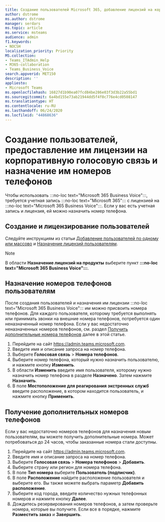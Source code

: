 ```yaml
---
title: Создание пользователей Microsoft 365, добавление лицензий на корпоративную голосовую связь и назначение номеров телефонов
author: dstrome
ms.author: dstrome
manager: serdars
ms.topic: article
ms.service: msteams
audience: admin
f1.keywords:
- NOCSH
localization_priority: Priority
MS.collection:
- Teams_ITAdmin_Help
- M365-collaboration
- Teams_Business_Voice
search.appverid: MET150
description: ''
appliesto:
- Microsoft Teams
ms.openlocfilehash: 16827d1b90ea07fcd84be286e03f3d3b22a55bd1
ms.sourcegitcommit: 6a4bd155e73ab21944dd5f4f0c776e4cd0508147
ms.translationtype: HT
ms.contentlocale: ru-RU
ms.lasthandoff: 06/24/2020
ms.locfileid: "44868636"
---
```

# <a name="create-and-license-business-voice-users-and-assign-them-phone-numbers"></a>Создание пользователей, предоставление им лицензии на корпоративную голосовую связь и назначение им номеров телефонов

Чтобы использовать :::no-loc text="Microsoft 365 Business Voice":::, требуется учетная запись :::no-loc text="Microsoft 365"::: с лицензией на :::no-loc text="Microsoft 365 Business Voice":::. Если у вас есть учетная запись и лицензия, ей можно назначить номер телефона.

## <a name="create-and-license-users"></a>Создание и лицензирование пользователей

Следуйте инструкциям из статьи [Добавление пользователей по одному или массово](https://docs.microsoft.com/microsoft-365/admin/add-users/add-users) и [Назначение лицензий пользователям](https://docs.microsoft.com/microsoft-365/admin/manage/assign-licenses-to-users).

> [!NOTE]
> В области **Назначение лицензий на продукты** выберите пункт **:::no-loc text="Microsoft 365 Business Voice":::**.

## <a name="assign-phone-numbers-to-users"></a>Назначение номеров телефонов пользователям

После создания пользователей и назначения им лицензии :::no-loc text="Microsoft 365 Business Voice"::: им можно присвоить номера телефонов. Для каждого пользователя, которому требуется выполнять или принимать звонки на внешние номера телефонов, потребуется один неназначенный номер телефона. Если у вас недостаточно неназначенных номеров телефонов, см. раздел [Получить дополнительные номера телефонов](#get-more-phone-numbers) далее в этой статье.

1. Перейдите на сайт https://admin.teams.microsoft.com.
2. Введите имя и описание запроса на номер телефона.
3. Выберите **Голосовая связь** > **Номера телефонов**.
4. Выберите номер телефона, который нужно назначить пользователю, и нажмите кнопку **Изменить**.
5. В области **Изменить** введите имя пользователя, которому нужно назначить номер телефона в разделе **Назначено**. Затем нажмите **Назначить**.
6. В поле **Местоположение для реагирования экстренных служб** введите расположение, в котором находится пользователь, и нажмите кнопку **Применить**.

## <a name="get-more-phone-numbers"></a>Получение дополнительных номеров телефонов

Если у вас недостаточно номеров телефонов для назначения новым пользователям, вы можете получить дополнительные номера. Может потребоваться до 24 часов, чтобы заказанные номера стали доступны.

1. Перейдите на сайт https://admin.teams.microsoft.com.
2. Введите имя и описание запроса на номер телефона.
3. Выберите **Голосовая связь** > **Номера телефонов** > **Добавить**.
4. Выберите страну или регион для номера телефона.
5. В поле **Тип номера** выберите **Пользователь (подписчик)**.
6. В поле **Расположение** найдите расположение пользователя и выберите его. Вы также можете выбрать параметр **Добавить расположение**.
7. Выберите код города, введите количество нужных телефонных номеров и нажмите кнопку **Далее**.
8. Дождитесь резервирования номеров телефонов, а затем проверьте номера, которые вы получите. Если все в порядке, нажмите **Разместить заказ** и **Завершить**.
